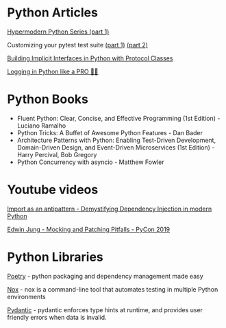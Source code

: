 # Python Articles

[Hypermodern Python Series (part 1)](https://cjolowicz.github.io/posts/hypermodern-python-01-setup/)

Customizing your pytest test suite [(part 1)](https://raphael.codes/blog/customizing-your-pytest-test-suite-part-1/) [(part 2)](https://raphael.codes/blog/customizing-your-pytest-test-suite-part-2/)

[Building Implicit Interfaces in Python with Protocol Classes](https://andrewbrookins.com/technology/building-implicit-interfaces-in-python-with-protocol-classes/)

[Logging in Python like a PRO 🐍🌴](https://blog.guilatrova.dev/how-to-log-in-python-like-a-pro/)

# Python Books
* Fluent Python: Clear, Concise, and Effective Programming (1st Edition) - Luciano Ramalho
* Python Tricks: A Buffet of Awesome Python Features - Dan Bader
* Architecture Patterns with Python: Enabling Test-Driven Development, Domain-Driven Design, and Event-Driven Microservices (1st Edition) - Harry Percival, Bob Gregory
* Python Concurrency with asyncio - Matthew Fowler

# Youtube videos
[Import as an antipattern - Demystifying Dependency Injection in modern Python](https://www.youtube.com/watch?v=qkGxy4c64Jg)

[Edwin Jung - Mocking and Patching Pitfalls - PyCon 2019](https://www.youtube.com/watch?v=Ldlz4V-UCFw)

# Python Libraries
[Poetry](https://python-poetry.org/) - python packaging and dependency management made easy

[Nox](https://nox.thea.codes/en/stable/) - nox is a command-line tool that automates testing in multiple Python environments

[Pydantic](https://pydantic-docs.helpmanual.io/) - pydantic enforces type hints at runtime, and provides user friendly errors when data is invalid.
